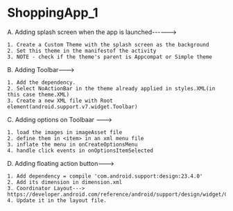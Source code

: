 # ShoppingApp_1


A. Adding splash screen when the app is launched------>

    1. Create a Custom Theme with the splash screen as the background
    2. Set this theme in the manifestof the activity
    3. NOTE - check if the theme's parent is Appcompat or Simple theme

B. Adding Toolbar--->  

    1. Add the dependency.
    2. Select NoActionBar in the theme already applied in styles.XML(in this case theme.XML)
    3. Create a new XML file with Root element(android.support.v7.widget.Toolbar)

C. Adding options on Toolbaar --->

    1. load the images in imageAsset file
    2. define them in <item> in an xml menu file
    3. inflate the menu in onCreateOptionsMenu
    4. handle click events in onOptionsItemSelected   

D. Adding floating action button--->

    1. Add dependency = compile 'com.android.support:design:23.4.0'
    2. Add its dimension in dimension.xml
    3. Coordinator Layout---> https://developer.android.com/reference/android/support/design/widget/CoordinatorLayout.html
    4. Update it in the layout file.
